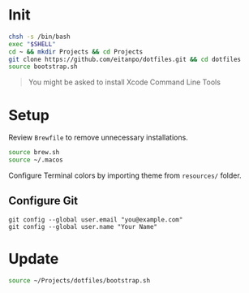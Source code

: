 # Init

```bash
chsh -s /bin/bash
exec "$SHELL"
cd ~ && mkdir Projects && cd Projects
git clone https://github.com/eitanpo/dotfiles.git && cd dotfiles
source bootstrap.sh
```

> You might be asked to install Xcode Command Line Tools

# Setup

Review `Brewfile` to remove unnecessary installations.

```bash
source brew.sh
source ~/.macos
```

Configure Terminal colors by importing theme from `resources/` folder.

## Configure Git

```
git config --global user.email "you@example.com"
git config --global user.name "Your Name"
```

# Update

```bash
source ~/Projects/dotfiles/bootstrap.sh
```
